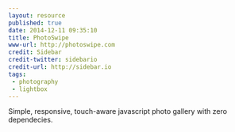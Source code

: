 ```yaml
---
layout: resource
published: true
date: 2014-12-11 09:35:10
title: PhotoSwipe
www-url: http://photoswipe.com
credit: Sidebar
credit-twitter: sidebario
credit-url: http://sidebar.io
tags: 
 - photography
 - lightbox
---
```


Simple, responsive, touch-aware javascript photo gallery with zero dependecies.

